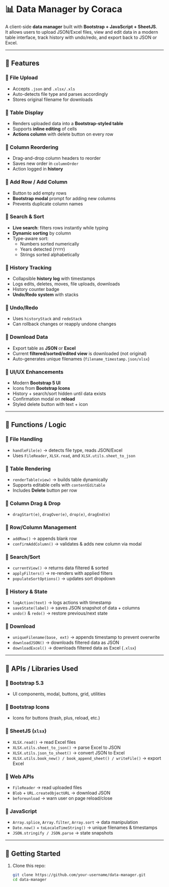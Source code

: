 # 📊 Data Manager by Coraca

A client-side **data manager** built with **Bootstrap + JavaScript + SheetJS**.  
It allows users to upload JSON/Excel files, view and edit data in a modern table interface, track history with undo/redo, and export back to JSON or Excel.

---

## 📌 Features

### 🔹 File Upload
- Accepts `.json` and `.xlsx/.xls`
- Auto-detects file type and parses accordingly
- Stores original filename for downloads

### 🔹 Table Display
- Renders uploaded data into a **Bootstrap-styled table**
- Supports **inline editing** of cells
- **Actions column** with delete button on every row

### 🔹 Column Reordering
- Drag-and-drop column headers to reorder
- Saves new order in `columnOrder`
- Action logged in **history**

### 🔹 Add Row / Add Column
- Button to add empty rows
- **Bootstrap modal** prompt for adding new columns
- Prevents duplicate column names

### 🔹 Search & Sort
- **Live search**: filters rows instantly while typing
- **Dynamic sorting** by column
- Type-aware sort:
  - Numbers sorted numerically
  - Years detected (`YYYY`)
  - Strings sorted alphabetically

### 🔹 History Tracking
- Collapsible **history log** with timestamps
- Logs edits, deletes, moves, file uploads, downloads
- History counter badge
- **Undo/Redo system** with stacks

### 🔹 Undo/Redo
- Uses `historyStack` and `redoStack`
- Can rollback changes or reapply undone changes

### 🔹 Download Data
- Export table as **JSON** or **Excel**
- Current **filtered/sorted/edited view** is downloaded (not original)
- Auto-generates unique filenames (`filename_timestamp.json/xlsx`)

### 🔹 UI/UX Enhancements
- Modern **Bootstrap 5 UI**
- Icons from **Bootstrap Icons**
- History + search/sort hidden until data exists
- Confirmation modal on **reload**
- Styled delete button with text + icon

---

## 📌 Functions / Logic

### 🔹 File Handling
- `handleFile(e)` → detects file type, reads JSON/Excel
- Uses `FileReader`, `XLSX.read`, and `XLSX.utils.sheet_to_json`

### 🔹 Table Rendering
- `renderTable(view)` → builds table dynamically
- Supports editable cells with `contentEditable`
- Includes **Delete** button per row

### 🔹 Column Drag & Drop
- `dragStart(e)`, `dragOver(e)`, `drop(e)`, `dragEnd(e)`

### 🔹 Row/Column Management
- `addRow()` → appends blank row
- `confirmAddColumn()` → validates & adds new column via modal

### 🔹 Search/Sort
- `currentView()` → returns data filtered & sorted
- `applyFilters()` → re-renders with applied filters
- `populateSortOptions()` → updates sort dropdown

### 🔹 History & State
- `logAction(text)` → logs actions with timestamp
- `saveState(label)` → saves JSON snapshot of data + columns
- `undo()` & `redo()` → restore previous/next state

### 🔹 Download
- `uniqueFilename(base, ext)` → appends timestamp to prevent overwrite
- `downloadJSON()` → downloads filtered data as JSON
- `downloadExcel()` → downloads filtered data as Excel (`.xlsx`)

---

## 📌 APIs / Libraries Used

### 🔹 Bootstrap 5.3
- UI components, modal, buttons, grid, utilities

### 🔹 Bootstrap Icons
- Icons for buttons (trash, plus, reload, etc.)

### 🔹 SheetJS (`xlsx`)
- `XLSX.read()` → read Excel files
- `XLSX.utils.sheet_to_json()` → parse Excel to JSON
- `XLSX.utils.json_to_sheet()` → convert JSON to Excel
- `XLSX.utils.book_new() / book_append_sheet() / writeFile()` → export Excel

### 🔹 Web APIs
- `FileReader` → read uploaded files
- `Blob` + `URL.createObjectURL` → download JSON
- `beforeunload` → warn user on page reload/close

### 🔹 JavaScript
- `Array.splice`, `Array.filter`, `Array.sort` → data manipulation
- `Date.now()` + `toLocaleTimeString()` → unique filenames & timestamps
- `JSON.stringify / JSON.parse` → state snapshots

---

## 🚀 Getting Started

1. Clone this repo:
   ```bash
   git clone https://github.com/your-username/data-manager.git
   cd data-manager
